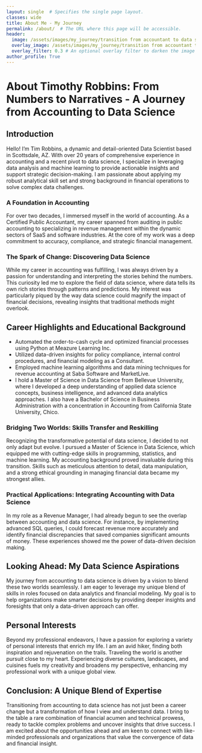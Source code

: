 ```yaml
---
layout: single  # Specifies the single page layout.
classes: wide
title: About Me - My Journey
permalink: /about/  # The URL where this page will be accessible.
header:
  image: /assets/images/my_journey/transition from accountant to data scientist.webp
  overlay_image: /assets/images/my_journey/transition from accountant to data scientist.webp
  overlay_filter: 0.3 # An optional overlay filter to darken the image for better text readability
author_profile: True
---
```


# About Timothy Robbins: From Numbers to Narratives - A Journey from Accounting to Data Science

## Introduction

Hello! I’m Tim Robbins, a dynamic and detail-oriented Data Scientist based in Scottsdale, AZ. With over 20 years of comprehensive experience in accounting and a recent pivot to data science, I specialize in leveraging data analysis and machine learning to provide actionable insights and support strategic decision-making. I am passionate about applying my robust analytical skill set and strong background in financial operations to solve complex data challenges.

### A Foundation in Accounting

For over two decades, I immersed myself in the world of accounting. As a Certified Public Accountant, my career spanned from auditing in public accounting to specializing in revenue management within the dynamic sectors of SaaS and software industries. At the core of my work was a deep commitment to accuracy, compliance, and strategic financial management.

### The Spark of Change: Discovering Data Science

While my career in accounting was fulfilling, I was always driven by a passion for understanding and interpreting the stories behind the numbers. This curiosity led me to explore the field of data science, where data tells its own rich stories through patterns and predictions. My interest was particularly piqued by the way data science could magnify the impact of financial decisions, revealing insights that traditional methods might overlook.

## Career Highlights and Educational Background

- Automated the order-to-cash cycle and optimized financial processes using Python at Meazure Learning Inc.
- Utilized data-driven insights for policy compliance, internal control procedures, and financial modeling as a Consultant.
- Employed machine learning algorithms and data mining techniques for revenue accounting at Saba Software and MarketLive.
- I hold a Master of Science in Data Science from Bellevue University, where I developed a deep understanding of applied data science concepts, business intelligence, and advanced data analytics approaches. I also have a Bachelor of Science in Business Administration with a concentration in Accounting from California State University, Chico.

### Bridging Two Worlds: Skills Transfer and Reskilling

Recognizing the transformative potential of data science, I decided to not only adapt but evolve. I pursued a Master of Science in Data Science, which equipped me with cutting-edge skills in programming, statistics, and machine learning. My accounting background proved invaluable during this transition. Skills such as meticulous attention to detail, data manipulation, and a strong ethical grounding in managing financial data became my strongest allies.

### Practical Applications: Integrating Accounting with Data Science

In my role as a Revenue Manager, I had already begun to see the overlap between accounting and data science. For instance, by implementing advanced SQL queries, I could forecast revenue more accurately and identify financial discrepancies that saved companies significant amounts of money. These experiences showed me the power of data-driven decision making.

## Looking Ahead: My Data Science Aspirations

My journey from accounting to data science is driven by a vision to blend these two worlds seamlessly. I am eager to leverage my unique blend of skills in roles focused on data analytics and financial modeling. My goal is to help organizations make smarter decisions by providing deeper insights and foresights that only a data-driven approach can offer.

## Personal Interests

Beyond my professional endeavors, I have a passion for exploring a variety of personal interests that enrich my life. I am an avid hiker, finding both inspiration and rejuvenation on the trails. Traveling the world is another pursuit close to my heart. Experiencing diverse cultures, landscapes, and cuisines fuels my creativity and broadens my perspective, enhancing my professional work with a unique global view.

## Conclusion: A Unique Blend of Expertise

Transitioning from accounting to data science has not just been a career change but a transformation of how I view and understand data. I bring to the table a rare combination of financial acumen and technical prowess, ready to tackle complex problems and uncover insights that drive success. I am excited about the opportunities ahead and am keen to connect with like-minded professionals and organizations that value the convergence of data and financial insight.

